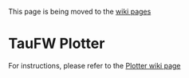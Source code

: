 This page is being moved to the [wiki pages](https://github.com/cms-tau-pog/TauFW/wiki/Plotter)

# TauFW Plotter

For instructions, please refer to the [Plotter wiki page](https://github.com/cms-tau-pog/TauFW/wiki/Plotter)